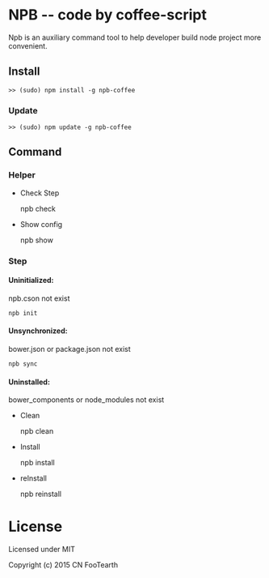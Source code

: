# NPB -- code by coffee-script

Npb is an auxiliary command tool to help developer build node project more convenient.

## Install

    >> (sudo) npm install -g npb-coffee

### Update

    >> (sudo) npm update -g npb-coffee

## Command

### Helper

* Check Step


    npb check

* Show config


    npb show

### Step

#### Uninitialized:

npb.cson not exist


    npb init

#### Unsynchronized:

bower.json or package.json not exist


    npb sync

#### Uninstalled:

bower_components or node_modules not exist

* Clean


    npb clean

* Install


    npb install

* reInstall


    npb reinstall

# License

Licensed under MIT

Copyright (c) 2015 CN FooTearth